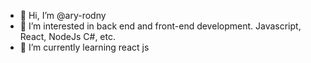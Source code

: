 - 👋 Hi, I’m @ary-rodny
- 👀 I’m interested in back end and front-end development. Javascript, React, NodeJs C#, etc.
- 🌱 I’m currently learning react js



<!---
ary-rodny/ary-rodny is a ✨ special ✨ repository because its `README.md` (this file) appears on your GitHub profile.
You can click the Preview link to take a look at your changes.
--->
